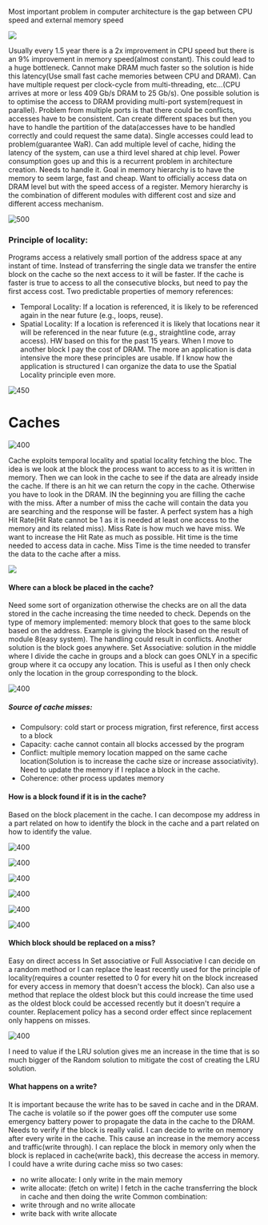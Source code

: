 Most important problem in computer architecture is the gap between CPU speed and external memory speed

![](https://i.imgur.com/8be5kf5.png)

Usually every 1.5 year there is a 2x improvement in CPU speed but there is an 9% improvement in memory speed(almost constant). This could lead to a huge bottleneck. Cannot make DRAM much faster so the solution is hide this latency(Use small fast cache memories between CPU and DRAM).
Can have multiple request per clock-cycle from multi-threading, etc...(CPU arrives at more or less 409 Gb/s DRAM to 25 Gb/s). One possible solution is to optimise the access to DRAM providing multi-port system(request in parallel). Problem from multiple ports is that there could be conflicts, accesses have to be consistent. Can create different spaces but then you have to handle the partition of the data(accesses have to be handled correctly and could request the same data). Single accesses could lead to problem(guarantee WaR). Can add multiple level of cache, hiding the latency of the system, can use a third level shared at chip level. Power consumption goes up and this is a recurrent problem in architecture creation. Needs to handle it. Goal in memory hierarchy is to have the memory to seem large, fast and cheap. Want to officially access data on DRAM level but with the speed access of a register. Memory hierarchy is the combination of different modules with different cost and size and different access mechanism. 

![500](https://i.imgur.com/Zekcg7C.png)

### Principle of locality:
Programs access a relatively small portion of the address space at any instant of time. Instead of transferring the single data we transfer the entire block on the cache so the next access to it will be faster. If the cache is faster is true to access to all the consecutive blocks, but need to pay the first access cost.
 Two predictable properties of memory references:
- Temporal Locality: If a location is referenced, it is likely to be referenced again in the near future (e.g., loops, reuse).
- Spatial Locality: If a location is referenced it is likely that locations near it will be referenced in the near future (e.g., straightline code, array access). HW based on this for the past 15 years.
When I move to another block I pay the cost of DRAM. The more an application is data intensive the more these principles are usable. If I know how the application is structured I can organize the data to use the Spatial Locality principle even more.

![450](https://i.imgur.com/3iZU5KL.png)

# Caches

![400](https://i.imgur.com/O3VM3tM.png)

Cache exploits temporal locality and spatial locality fetching the bloc. The idea is we look at the block the process want to access to as it is written in memory. Then we can look in the cache to see if the data are already inside the cache. If there is an hit we can return the copy in the cache.  Otherwise you have to look in the DRAM. IN the beginning you are filling the cache with the miss. After a number of miss the cache will contain the data you are searching and the response will be faster. A perfect system has a high Hit Rate(Hit Rate cannot be 1 as it is needed at least one access to the memory and its related miss). Miss Rate is how much we have miss. We want to increase the Hit Rate as much as possible. Hit time is the time needed to access data in cache. Miss Time is the time needed to transfer the data to the cache after a miss.

![](https://i.imgur.com/JHC9BgU.png)

#### Where can a block be placed in the cache?
Need some sort of organization otherwise the checks are on all the data stored in the cache increasing the time needed to check. Depends on the type of memory implemented: memory block that goes to the same block based on the address. Example is giving the block based on the result of module 8(easy system). The handling could result in conflicts. Another solution is the block goes anywhere.
Set Associative: solution in the middle where I divide the cache in groups and a block can goes ONLY in a specific group where it ca occupy any location. This is useful as I then only check only the location in the group corresponding to the block.

![400](https://i.imgur.com/7sDYnVr.png)

##### Source of cache misses:
- Compulsory: cold start or process migration, first reference, first access to a block
- Capacity: cache cannot contain all blocks accessed by the program
- Conflict: multiple memory location mapped on the same cache location(Solution is to increase the cache size or increase associativity). Need to update the memory if I replace a block in the cache.
- Coherence: other process updates memory
#### How is a block found if it is in the cache?
Based on the block placement in the cache. 
I can decompose my address in a part related on how to identify the block in the cache and a part related on how to identify the value.

![400](https://i.imgur.com/L3F2fvz.png)

![400](https://i.imgur.com/VgDEYrL.png)

![400](https://i.imgur.com/cIutt0k.png)

![400](https://i.imgur.com/0CVqaSR.png)

![400](https://i.imgur.com/8rnRpir.png)

![400](https://i.imgur.com/Td0WTrm.png)

#### Which block should be replaced on a miss?
Easy on direct access
In Set associative or Full Associative I can decide on a random method or I can replace the least recently used for the principle of locality(requires a counter resetted to 0 for every hit on the block increased for every access in memory that doesn't access the block). Can also use a method that replace the oldest block but this could increase the time used as the oldest block could be accessed recently but it doesn't require a counter. 
Replacement policy has a second order effect since replacement only happens on misses. 

![400](https://i.imgur.com/ivIzsYA.png)

I need to value if the LRU solution gives me an increase in the time that is so much bigger of the Random solution to mitigate the cost of creating the LRU solution.
#### What happens on a write?
It is important because the write has to be saved in cache and in the DRAM. The cache is volatile so if the power goes off the computer use some emergency battery power to propagate the data in the cache to the DRAM. Needs to verify if the block is really valid.
I can decide to write on memory after every write in the cache. This cause an increase in the memory access and traffic(write through). I can replace the block in memory only when the block is replaced in cache(write back), this decrease the access in memory. 
I could have a write during cache miss so two cases:
- no write allocate: I only write in the main memory
- write allocate: (fetch on write) I fetch in the cache transferring the block in cache and then doing the write
Common combination:
- write through and no write allocate
- write back with write allocate

